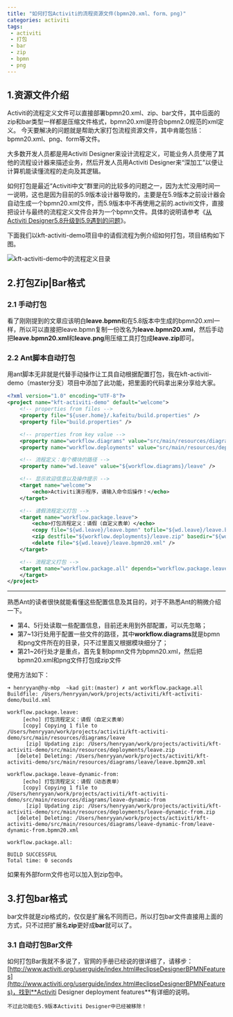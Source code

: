 ```yaml
---
title: "如何打包Activiti的流程资源文件(bpmn20.xml、form、png)"
categories: activiti 
tags: 
 - activiti
 - 打包
 - bar
 - zip
 - bpmn
 - png
---
```


## 1.资源文件介绍
Activiti的流程定义文件可以直接部署bpmn20.xml、zip、bar文件，其中后面的zip和bar类型一样都是压缩文件格式，bpmn20.xml是符合bpmn2.0规范的xml定义。
今天要解决的问题就是帮助大家打包流程资源文件，其中肯能包括：bpmn20.xml、png、form等文件。

大多数开发人员都是用Activiti Designer来设计流程定义，可能业务人员使用了其他的流程设计器来描述业务，然后开发人员用Activiti Designer来“深加工”以便让计算机能读懂流程的走向及其逻辑。

如何打包是最近“Activiti中文”群里问的比较多的问题之一，因为太忙没用时间一一说明，这也是因为目前的5.9版本设计器导致的，主要是在5.9版本之前设计器会自动生成一个bpmn20.xml文件，而5.9版本中不再使用之前的.activiti文件，直接把设计与最终的流程定义文件合并为一个bpmn文件。具体的说明请参考《[从Activiti Designer5.8升级到5.9遇到的问题](/activiti/2012/05/01/activiti-designer-5.8-to-5.9.html)》。

下面我们以kft-activiti-demo项目中的请假流程为例介绍如何打包，项目结构如下图。

![kft-activiti-demo中的流程定义目录](/files/2012/07/kft-activiti-demo-leave-process.png "kft-activiti-demo中的流程定义目录")

## 2.打包Zip|Bar格式

### 2.1 手动打包

看了刚刚提到的文章应该明白**leave.bpmn**和在5.8版本中生成的bpmn20.xml一样，所以可以直接把leave.bpmn复制一份改名为**leave.bpmn20.xml**，然后手动把**leave.bpmn20.xml**和**leave.png**用压缩工具打包成**leave.zip**即可。

### 2.2 Ant脚本自动打包

用ant脚本无非就是代替手动操作让工具自动根据配置打包，我在kft-activiti-demo（master分支）项目中添加了此功能，把里面的代码拿出来分享给大家。

```xml
<?xml version="1.0" encoding="UTF-8"?>
<project name="kft-activiti-demo" default="welcome">
	<!-- properties from files -->
	<property file="${user.home}/.kafeitu/build.properties" />
	<property file="build.properties" />

	<!-- properties from key value -->
	<property name="workflow.diagrams" value="src/main/resources/diagrams" />
	<property name="workflow.deployments" value="src/main/resources/deployments" />

	<!-- 流程定义：每个模块的路径 -->
	<property name="wd.leave" value="${workflow.diagrams}/leave" />

	<!-- 显示欢迎信息以及操作提示 -->
	<target name="welcome">
		<echo>Activiti演示程序，请输入命令后操作！</echo>
	</target>

	<!-- 请假流程定义打包 -->
	<target name="workflow.package.leave">
		<echo>打包流程定义：请假（自定义表单）</echo>
		<copy file="${wd.leave}/leave.bpmn" tofile="${wd.leave}/leave.bpmn20.xml" />
		<zip destfile="${workflow.deployments}/leave.zip" basedir="${wd.leave}" update="true" includes="*.xml,*.png" />
		<delete file="${wd.leave}/leave.bpmn20.xml" />
	</target>

	<!-- 流程定义打包 -->
	<target name="workflow.package.all" depends="workflow.package.leave">
	</target>
</project>

```

----
熟悉Ant的读者很快就能看懂这些配置信息及其目的，对于不熟悉Ant的稍微介绍一下。

* 第4、5行处读取一些配置信息，目前还未用到外部配置，可以先忽略；
* 第7~13行处用于配置一些文件的路径，其中**workflow.diagrams**就是bpmn和png文件所在的目录，只不过里面又根据模块细分了；
* 第21~26行处才是重点，首先复制bpmn文件为bpmn20.xml，然后把bpmn20.xml和png文件打包成zip文件

使用方法如下：
```shell
➜ henryyan@hy-mbp  ~kad git:(master) ✗ ant workflow.package.all 
Buildfile: /Users/henryyan/work/projects/activiti/kft-activiti-demo/build.xml

workflow.package.leave:
     [echo] 打包流程定义：请假（自定义表单）
     [copy] Copying 1 file to /Users/henryyan/work/projects/activiti/kft-activiti-demo/src/main/resources/diagrams/leave
      [zip] Updating zip: /Users/henryyan/work/projects/activiti/kft-activiti-demo/src/main/resources/deployments/leave.zip
   [delete] Deleting: /Users/henryyan/work/projects/activiti/kft-activiti-demo/src/main/resources/diagrams/leave/leave.bpmn20.xml

workflow.package.leave-dynamic-from:
     [echo] 打包流程定义：请假（动态表单）
     [copy] Copying 1 file to /Users/henryyan/work/projects/activiti/kft-activiti-demo/src/main/resources/diagrams/leave-dynamic-from
      [zip] Updating zip: /Users/henryyan/work/projects/activiti/kft-activiti-demo/src/main/resources/deployments/leave-dynamic-from.zip
   [delete] Deleting: /Users/henryyan/work/projects/activiti/kft-activiti-demo/src/main/resources/diagrams/leave-dynamic-from/leave-dynamic-from.bpmn20.xml

workflow.package.all:

BUILD SUCCESSFUL
Total time: 0 seconds
```

如果有外部form文件也可以加入到zip包中。


## 3.打包bar格式

bar文件就是zip格式的，仅仅是扩展名不同而已，所以打包bar文件直接用上面的方式，只不过把扩展名**zip**更好成**bar**就可以了。

### 3.1 自动打包Bar文件

如何打包Bar我就不多说了，官网的手册已经说的很详细了，请移步：[http://www.activiti.org/userguide/index.html#eclipseDesignerBPMNFeatures](http://www.activiti.org/userguide/index.html#eclipseDesignerBPMNFeatures)，找到**Activiti Designer deployment features**有详细的说明。

	不过此功能在5.9版本Activiti Designer中已经被移除！
